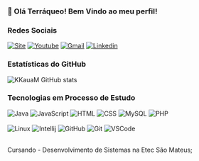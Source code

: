 ### 🔭 Olá Terráqueo! Bem Vindo ao meu perfil!

### Redes Sociais
[![Site](https://img.shields.io/website?label=Site&style=for-the-badge&url=https://sujeitoprogramador.com/)](https://www.youtube.com/channel/UCJvY4cJ_Nl7Hg7wy6TGlqWg)
[![Youtube](https://img.shields.io/badge/YouTube-FF0000?style=for-the-badge&logo=youtube&logoColor=white)](https://www.youtube.com/channel/UCJvY4cJ_Nl7Hg7wy6TGlqWg)
[![Gmail](https://img.shields.io/badge/Gmail-D14836?style=for-the-badge&logo=gmail&logoColor=white)](https://kaua.medeiro.souza@gmail.com)
[![Linkedin](https://img.shields.io/badge/LinkedIn-0077B5?style=for-the-badge&logo=linkedin&logoColor=white)](https://www.linkedin.com/in/kau%C3%A3-medeiro-610535271)

### Estatísticas do GitHub
![KKauaM GitHub stats](https://github-readme-stats.vercel.app/api?username=KauaMdS&theme=darcula&show_icons=true)

### Tecnologias em Processo de Estudo
<div style="display: inline_block">
    <img alt="Java" src="https://img.shields.io/badge/Java-ED8B00?style=for-the-badge&logo=openjdk&logoColor=white" />
    <img alt="JavaScript" src="https://img.shields.io/badge/JavaScript-F7DF1E?style=for-the-badge&logo=javascript&logoColor=black" />
    <img alt="HTML" src="https://img.shields.io/badge/HTML5-E34F26?style=for-the-badge&logo=html5&logoColor=white" />
    <img alt="CSS" src="https://img.shields.io/badge/CSS3-1572B6?style=for-the-badge&logo=css3&logoColor=white" />
    <img alt="MySQL" src="https://img.shields.io/badge/MySQL-005C84?style=for-the-badge&logo=mysql&logoColor=white" />
    <img alt="PHP" src="https://img.shields.io/badge/PHP-777BB4?style=for-the-badge&logo=php&logoColor=white" />
    <br/><br/>
    <img alt="Linux" src="https://img.shields.io/badge/Linux-FCC624?style=for-the-badge&logo=linux&logoColor=black" />
    <img alt="Intellij" src="https://img.shields.io/badge/IntelliJ_IDEA-000000.svg?style=for-the-badge&logo=intellij-idea&logoColor=white" />
    <img alt="GitHub" src="https://img.shields.io/badge/github-%23121011.svg?style=for-the-badge&logo=github&logoColor=white" />
    <img alt="Git" src="https://img.shields.io/badge/GIT-E44C30?style=for-the-badge&logo=git&logoColor=white" />
    <img alt="VSCode" src="https://img.shields.io/badge/Visual_Studio_Code-0078D4?style=for-the-badge&logo=visual%20studio%20code&logoColor=white" />
    
</div><br/>

Cursando - Desenvolvimento de Sistemas na Etec São Mateus;

<!-- 
Referências

Badges - https://dev.to/envoy_/150-badges-for-github-pnk
Stats - https://github.com/anuraghazra/github-readme-stats
-->
